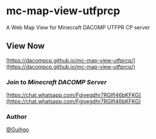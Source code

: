 # mc-map-view-utfprcp
A Web Map View for Minecraft DACOMP UTFPR CP server

## View Now

[https://dacompcp.github.io/mc-map-view-utfprcp/](https://dacompcp.github.io/mc-map-view-utfprcp/)


### Join to *Minecraft DACOMP Server*

[https://chat.whatsapp.com/Fgivegdhr7RGlfl46bKFKG](https://chat.whatsapp.com/Fgivegdhr7RGlfl46bKFKG)


### Author 
[@Guihgo](https://github.com/Guihgo)
